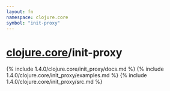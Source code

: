 ```yaml
---
layout: fn
namespace: clojure.core
symbol: "init-proxy"
---
```


# [clojure.core](../)/init-proxy

{% include 1.4.0/clojure.core/init_proxy/docs.md %}
{% include 1.4.0/clojure.core/init_proxy/examples.md %}
{% include 1.4.0/clojure.core/init_proxy/src.md %}

